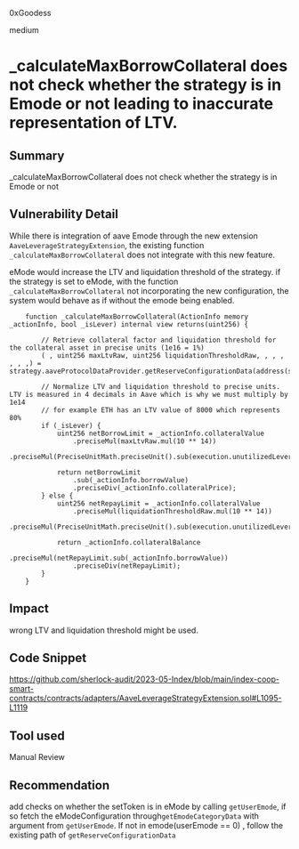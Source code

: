 0xGoodess

medium

# _calculateMaxBorrowCollateral does not check whether the strategy is in Emode or not leading to inaccurate representation of LTV.

## Summary
_calculateMaxBorrowCollateral does not check whether the strategy is in Emode or not

## Vulnerability Detail
While there is integration of aave Emode through the new extension `AaveLeverageStrategyExtension`, the existing function `_calculateMaxBorrowCollateral` does not integrate with this new feature.

eMode would increase the LTV and liquidation threshold of the strategy. if the strategy is set to eMode, with the function `_calculateMaxBorrowCollateral` not incorporating the new configuration, the system would behave as if without the emode being enabled.

```solidity
    function _calculateMaxBorrowCollateral(ActionInfo memory _actionInfo, bool _isLever) internal view returns(uint256) {
        
        // Retrieve collateral factor and liquidation threshold for the collateral asset in precise units (1e16 = 1%)
        ( , uint256 maxLtvRaw, uint256 liquidationThresholdRaw, , , , , , ,) = strategy.aaveProtocolDataProvider.getReserveConfigurationData(address(strategy.collateralAsset));

        // Normalize LTV and liquidation threshold to precise units. LTV is measured in 4 decimals in Aave which is why we must multiply by 1e14
        // for example ETH has an LTV value of 8000 which represents 80%
        if (_isLever) {
            uint256 netBorrowLimit = _actionInfo.collateralValue
                .preciseMul(maxLtvRaw.mul(10 ** 14))
                .preciseMul(PreciseUnitMath.preciseUnit().sub(execution.unutilizedLeveragePercentage));

            return netBorrowLimit
                .sub(_actionInfo.borrowValue)
                .preciseDiv(_actionInfo.collateralPrice);
        } else {
            uint256 netRepayLimit = _actionInfo.collateralValue
                .preciseMul(liquidationThresholdRaw.mul(10 ** 14))
                .preciseMul(PreciseUnitMath.preciseUnit().sub(execution.unutilizedLeveragePercentage));

            return _actionInfo.collateralBalance
                .preciseMul(netRepayLimit.sub(_actionInfo.borrowValue))
                .preciseDiv(netRepayLimit);
        }
    }
```
## Impact
wrong LTV and liquidation threshold might be used.

## Code Snippet
https://github.com/sherlock-audit/2023-05-Index/blob/main/index-coop-smart-contracts/contracts/adapters/AaveLeverageStrategyExtension.sol#L1095-L1119

## Tool used

Manual Review

## Recommendation
add checks on whether the setToken is in eMode by calling `getUserEmode`, if so fetch the eModeConfiguration through`getEmodeCategoryData` with argument from `getUserEmode`. If not in emode(userEmode == 0) , follow the existing path of `getReserveConfigurationData`

